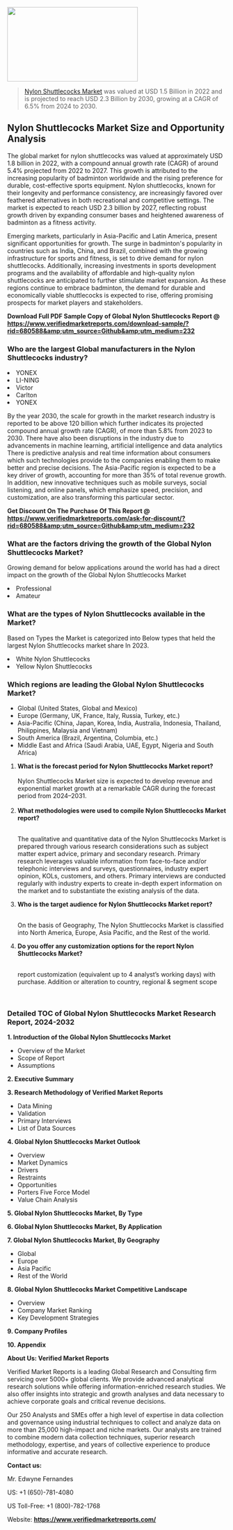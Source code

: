 
<img src="https://ffe5etoiles.com/wp-content/uploads/2024/12/MST1-300x171.png" alt="" width="300" height="171" class="alignnone size-medium wp-image-20088" /><blockquote><p><p><a href="https://www.verifiedmarketreports.com/download-sample/?rid=680588&utm_source=Github&utm_medium=232" target="_blank">Nylon Shuttlecocks Market</a> was valued at USD 1.5 Billion in 2022 and is projected to reach USD 2.3 Billion by 2030, growing at a CAGR of 6.5% from 2024 to 2030.</p></blockquote><p><h2>Nylon Shuttlecocks Market Size and Opportunity Analysis</h2> <p>The global market for nylon shuttlecocks was valued at approximately USD 1.8 billion in 2022, with a compound annual growth rate (CAGR) of around 5.4% projected from 2022 to 2027. This growth is attributed to the increasing popularity of badminton worldwide and the rising preference for durable, cost-effective sports equipment. Nylon shuttlecocks, known for their longevity and performance consistency, are increasingly favored over feathered alternatives in both recreational and competitive settings. The market is expected to reach USD 2.3 billion by 2027, reflecting robust growth driven by expanding consumer bases and heightened awareness of badminton as a fitness activity.</p> <p>Emerging markets, particularly in Asia-Pacific and Latin America, present significant opportunities for growth. The surge in badminton's popularity in countries such as India, China, and Brazil, combined with the growing infrastructure for sports and fitness, is set to drive demand for nylon shuttlecocks. Additionally, increasing investments in sports development programs and the availability of affordable and high-quality nylon shuttlecocks are anticipated to further stimulate market expansion. As these regions continue to embrace badminton, the demand for durable and economically viable shuttlecocks is expected to rise, offering promising prospects for market players and stakeholders.</p> </p><p class=""><strong>Download Full PDF Sample Copy of Global Nylon Shuttlecocks Report @ <a href="https://www.verifiedmarketreports.com/download-sample/?rid=680588&amp;utm_source=Github&amp;utm_medium=232" target="_blank">https://www.verifiedmarketreports.com/download-sample/?rid=680588&amp;utm_source=Github&amp;utm_medium=232</a></strong></p><h3 id="" class="">Who are the largest Global manufacturers in the Nylon Shuttlecocks industry?</h3><p><li>YONEX</li><li> LI-NING</li><li> Victor</li><li> Carlton</li><li> YONEX</li></p><div class=""><div class="" dir="" data-message-author-role="" data-message-id="" data-message-model-slug=""><div class=""><div class=""><div class=""><div class="" dir="" data-message-author-role="" data-message-id="" data-message-model-slug=""><div class=""><div class=""><p>By the year 2030, the scale for growth in the market research industry is reported to be above 120 billion which further indicates its projected compound annual growth rate (CAGR), of more than 5.8% from 2023 to 2030. There have also been disruptions in the industry due to advancements in machine learning, artificial intelligence and data analytics There is predictive analysis and real time information about consumers which such technologies provide to the companies enabling them to make better and precise decisions. The Asia-Pacific region is expected to be a key driver of growth, accounting for more than 35% of total revenue growth. In addition, new innovative techniques such as mobile surveys, social listening, and online panels, which emphasize speed, precision, and customization, are also transforming this particular sector.</p><p><strong>Get Discount On The Purchase Of This Report @&nbsp; <a href="https://www.verifiedmarketreports.com/ask-for-discount/?rid=680588&amp;utm_source=Github&amp;utm_medium=232" target="_blank">https://www.verifiedmarketreports.com/ask-for-discount/?rid=680588&amp;utm_source=Github&amp;utm_medium=232</a></strong></p></div></div></div></div></div></div></div></div><h3 id="" class="">What are the factors driving the growth of the Global Nylon Shuttlecocks Market?</h3><p id="" class="">Growing demand for below applications around the world has had a direct impact on the growth of the Global Nylon Shuttlecocks Market</p><p id="" class=""><li>Professional</li><li> Amateur</li></p><h3 id="" class="">What are the types of Nylon Shuttlecocks available in the Market?</h3><p id="" class="">Based on Types the Market is categorized into Below types that held the largest Nylon Shuttlecocks market share In 2023.</p><p id="" class=""><li>White Nylon Shuttlecocks</li><li> Yellow Nylon Shuttlecocks</li></p><h3 id="" class="">Which regions are leading the Global Nylon Shuttlecocks Market?</h3><ul><li>Global (United States, Global and Mexico)</li><li>Europe (Germany, UK, France, Italy, Russia, Turkey, etc.)</li><li>Asia-Pacific (China, Japan, Korea, India, Australia, Indonesia, Thailand, Philippines, Malaysia and Vietnam)</li><li>South America (Brazil, Argentina, Columbia, etc.)</li><li>Middle East and Africa (Saudi Arabia, UAE, Egypt, Nigeria and South Africa)</li></ul><p><ol><li><strong>What is the forecast period for Nylon Shuttlecocks Market report?<br /></strong><br /><span data-sheets-root="1" data-sheets-value="{&quot;1&quot;:2,&quot;2&quot;:&quot;XXXX size is expected to develop revenue and exponential market growth at a remarkable CAGR during the forecast period from 2024&ndash;2030.&quot;}" data-sheets-userformat="{&quot;2&quot;:12674,&quot;4&quot;:{&quot;1&quot;:2,&quot;2&quot;:16776960},&quot;10&quot;:2,&quot;11&quot;:0,&quot;15&quot;:&quot;Arial&quot;,&quot;16&quot;:12}">Nylon Shuttlecocks Market size is expected to develop revenue and exponential market growth at a remarkable CAGR during the forecast period from 2024&ndash;2031.</span><br /><br /></li><li><strong>What methodologies were used to compile Nylon Shuttlecocks Market report?<br /><br /></strong><p>The qualitative and quantitative data of the&nbsp;Nylon Shuttlecocks Market is prepared through various research considerations such as subject matter expert advice, primary and secondary research. Primary research leverages valuable information from face-to-face and/or telephonic interviews and surveys, questionnaires, industry expert opinion, KOLs, customers, and others. Primary interviews are conducted regularly with industry experts to create in-depth expert information on the market and to substantiate the existing analysis of the data.&nbsp;</p></li><li><strong>Who is the target audience for Nylon Shuttlecocks Market report?<br /><br /></strong><p>On the basis of Geography, The&nbsp;Nylon Shuttlecocks Market is classified into North America, Europe, Asia Pacific, and the Rest of the world.</p></li><li><strong>Do you offer any customization options for the report Nylon Shuttlecocks Market?<br /><br /></strong><p>report customization (equivalent up to 4 analyst&rsquo;s working days) with purchase. Addition or alteration to country, regional &amp; segment scope</p><p>&nbsp;</p></li></ol></p><h3 id="" class="">Detailed TOC of Global Nylon Shuttlecocks Market Research Report, 2024-2032</h3><p id="" class=""><strong>1. Introduction of the Global Nylon Shuttlecocks Market</strong></p><ul><li>Overview of the Market</li><li>Scope of Report</li><li>Assumptions</li></ul><p id="" class=""><strong>2. Executive Summary</strong></p><p id="" class=""><strong>3. Research Methodology of&nbsp;Verified Market Reports</strong></p><ul><li>Data Mining</li><li>Validation</li><li>Primary Interviews</li><li>List of Data Sources</li></ul><p id="" class=""><strong>4. Global Nylon Shuttlecocks Market Outlook</strong></p><ul><li>Overview</li><li>Market Dynamics</li><li>Drivers</li><li>Restraints</li><li>Opportunities</li><li>Porters Five Force Model</li><li>Value Chain Analysis</li></ul><p id="" class=""><strong>5. Global Nylon Shuttlecocks Market, By&nbsp;Type</strong></p><p id="" class=""><strong>6. Global Nylon Shuttlecocks Market, By Application</strong></p><p id="" class=""><strong>7. Global Nylon Shuttlecocks Market, By Geography</strong></p><ul><li>Global</li><li>Europe</li><li>Asia Pacific</li><li>Rest of the World</li></ul><p id="" class=""><strong>8. Global Nylon Shuttlecocks Market Competitive Landscape</strong></p><ul><li>Overview</li><li>Company Market Ranking</li><li>Key Development Strategies</li></ul><p id="" class=""><strong>9. Company Profiles</strong></p><p id="" class=""><strong>10. Appendix</strong></p><p id="" class=""><strong>About Us: Verified Market Reports</strong></p><p id="" class="">Verified Market Reports is a leading Global Research and Consulting firm servicing over 5000+ global clients. We provide advanced analytical research solutions while offering information-enriched research studies. We also offer insights into strategic and growth analyses and data necessary to achieve corporate goals and critical revenue decisions.</p><p id="" class="">Our 250 Analysts and SMEs offer a high level of expertise in data collection and governance using industrial techniques to collect and analyze data on more than 25,000 high-impact and niche markets. Our analysts are trained to combine modern data collection techniques, superior research methodology, expertise, and years of collective experience to produce informative and accurate research.</p><p id="" class=""><strong>Contact us:</strong></p><p id="" class="">Mr. Edwyne Fernandes</p><p id="" class="">US: +1 (650)-781-4080</p><p id="" class="">US Toll-Free: +1 (800)-782-1768</p><p id="" class="">Website: <a target="" data-test-app-aware-link=""><strong>https://www.verifiedmarketreports.com/</strong></a></p>
